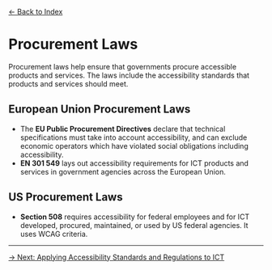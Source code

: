 [&larr; Back to Index](../index.md)

# Procurement Laws

Procurement laws help ensure that governments procure accessible products and services. The laws include the accessibility standards that products and services should meet.

## European Union Procurement Laws

* The **EU Public Procurement Directives** declare that technical specifications must take into account accessibility, and can exclude economic operators which have violated social obligations including accessibility.
* **EN 301 549** lays out accessibility requirements for ICT products and services in government agencies across the European Union.

## US Procurement Laws

* **Section 508** requires accessibility for federal employees and for ICT developed, procured, maintained, or used by US federal agencies. It uses WCAG criteria.

--- 

[&rarr; Next: Applying Accessibility Standards and Regulations to ICT](../e-applying-accessibility-standards-and-regulations-to-ict.md)